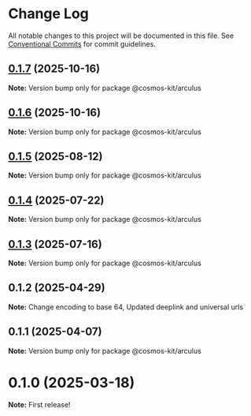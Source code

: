 # Change Log

All notable changes to this project will be documented in this file.
See [Conventional Commits](https://conventionalcommits.org) for commit guidelines.

## [0.1.7](https://github.com/hyperweb-io/cosmos-kit/compare/@cosmos-kit/arculus@0.1.6...@cosmos-kit/arculus@0.1.7) (2025-10-16)

**Note:** Version bump only for package @cosmos-kit/arculus





## [0.1.6](https://github.com/hyperweb-io/cosmos-kit/compare/@cosmos-kit/arculus@0.1.5...@cosmos-kit/arculus@0.1.6) (2025-10-16)

**Note:** Version bump only for package @cosmos-kit/arculus





## [0.1.5](https://github.com/hyperweb-io/cosmos-kit/compare/@cosmos-kit/arculus@0.1.4...@cosmos-kit/arculus@0.1.5) (2025-08-12)

**Note:** Version bump only for package @cosmos-kit/arculus





## [0.1.4](https://github.com/hyperweb-io/cosmos-kit/compare/@cosmos-kit/arculus@0.1.3...@cosmos-kit/arculus@0.1.4) (2025-07-22)

**Note:** Version bump only for package @cosmos-kit/arculus





## [0.1.3](https://github.com/hyperweb-io/cosmos-kit/compare/@cosmos-kit/arculus@0.1.1...@cosmos-kit/arculus@0.1.3) (2025-07-16)

**Note:** Version bump only for package @cosmos-kit/arculus





## 0.1.2 (2025-04-29)

**Note:** Change encoding to base 64, Updated deeplink and universal urls

## 0.1.1 (2025-04-07)

**Note:** Version bump only for package @cosmos-kit/arculus

# 0.1.0 (2025-03-18)

**Note:** First release!
